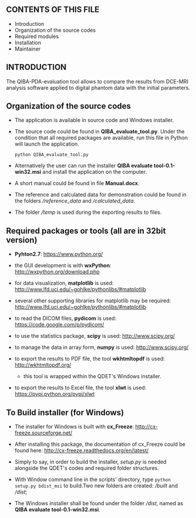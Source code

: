 CONTENTS OF THIS FILE
----------

* Introduction
* Organization of the source codes
* Required modules
* Installation
* Maintainer

INTRODUCTION
----------

The QIBA-PDA-evaluation tool allows to compare the results from DCE-MRI analysis software applied to digital phantom data with the initial parameters.

Organization of the source codes
----------

* The application is available in source code and Windows installer.
* The source code could be found in **QIBA_evaluate_tool.py**. Under the condition that all required packages are available, run this file in Python will launch the application.
    ```
    python QIBA_evaluate_tool.py
    ```

* Alternatively the user can run the installer **QIBA evaluate tool-0.1-win32.msi** and install the application on the computer.

* A short manual could be found in file **Manual.docx**. 

* The reference and calculated data for demonstration could be found in the folders */reference_data* and */calculated_data*. 

* The folder */temp* is used during the exporting results to files.


Required packages or tools (all are in 32bit version)
----------

* **Pyhton2.7**: https://www.python.org/

* the GUI development is with **wxPython**:  http://wxpython.org/download.php

* for data visualization, **matplotlib** is used: http://www.lfd.uci.edu/~gohlke/pythonlibs/#matplotlib

* several other supporting libraries for matplotlib may be required: http://www.lfd.uci.edu/~gohlke/pythonlibs/#matplotlib

* to read the DICOM files, **pydicom** is used: https://code.google.com/p/pydicom/

* to use the statistics package, **scipy** is used: http://www.scipy.org/

* to manage the data in array form, **numpy** is used: http://www.scipy.org/

* to export the results to PDF file, the tool **wkhtmltopdf** is used: http://wkhtmltopdf.org/
    * this tool is wrapped within the QDET's Windows installer.
	
* to export the results to Excel file, the tool **xlwt** is used: https://pypi.python.org/pypi/xlwt

To Build installer (for Windows) 
----------

* The installer for Windows is built with **cx_Freeze**: http://cx-freeze.sourceforge.net/

* After installing this package, the documentation of cx_Freeze could be found here: http://cx-freeze.readthedocs.org/en/latest/

* Simply to say, in order to build the installer, *setup.py* is needed alongside the QDET's codes and required folder structures.

* With Window command line in the scripts' directory, type 
    ```python setup.py bdist_msi```
to build.Two new folders are created: */built* and */dist*;

* The Windows installer shall be found under the folder */dist*, named as **QIBA evaluate tool-0.1-win32.msi**.